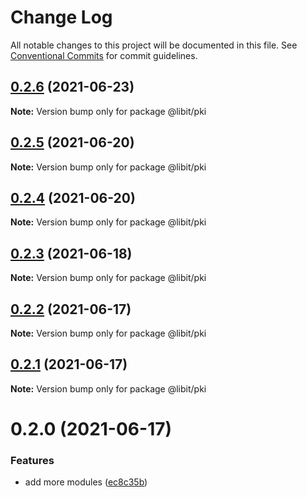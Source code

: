 # Change Log

All notable changes to this project will be documented in this file.
See [Conventional Commits](https://conventionalcommits.org) for commit guidelines.

## [0.2.6](https://gitr.net/mindary/libit/compare/@libit/pki@0.2.5...@libit/pki@0.2.6) (2021-06-23)

**Note:** Version bump only for package @libit/pki





## [0.2.5](https://gitr.net/mindary/libit/compare/@libit/pki@0.2.4...@libit/pki@0.2.5) (2021-06-20)

**Note:** Version bump only for package @libit/pki





## [0.2.4](https://gitr.net/mindary/libit/compare/@libit/pki@0.2.3...@libit/pki@0.2.4) (2021-06-20)

**Note:** Version bump only for package @libit/pki





## [0.2.3](https://gitr.net/mindary/libit/compare/@libit/pki@0.2.2...@libit/pki@0.2.3) (2021-06-18)

**Note:** Version bump only for package @libit/pki





## [0.2.2](https://gitr.net/mindary/libit/compare/@libit/pki@0.2.1...@libit/pki@0.2.2) (2021-06-17)

**Note:** Version bump only for package @libit/pki





## [0.2.1](https://gitr.net/mindary/libit/compare/@libit/pki@0.2.0...@libit/pki@0.2.1) (2021-06-17)

**Note:** Version bump only for package @libit/pki





# 0.2.0 (2021-06-17)


### Features

* add more modules ([ec8c35b](https://gitr.net/mindary/libit/commits/ec8c35b18b46fd894731b63383e766973070cc52))
